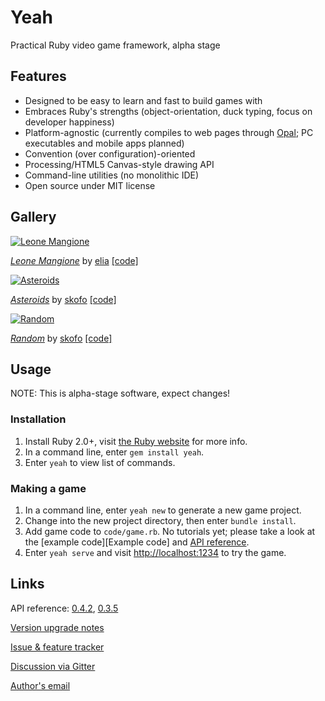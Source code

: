 # Yeah

Practical Ruby video game framework, alpha stage


## Features

* Designed to be easy to learn and fast to build games with
* Embraces Ruby's strengths (object-orientation, duck typing, focus on developer happiness)
* Platform-agnostic (currently compiles to web pages through [Opal](http://opalrb.org); PC executables and mobile apps planned)
* Convention (over configuration)-oriented
* Processing/HTML5 Canvas-style drawing API
* Command-line utilities (no monolithic IDE)
* Open source under MIT license


## Gallery

[![Leone Mangione](https://cdn.mediacru.sh/VuuuvZYDbPet.png)][Leone Mangione]

[*Leone Mangione*][Leone Mangione] by [elia](https://github.com/elia) [[code]][Leone Mangione code]

[![Asteroids](https://cdn.mediacru.sh/IkYZP46TmCsd.png)][Asteroids]

[*Asteroids*][Asteroids] by [skofo](https://github.com/skofo) [[code]][Asteroids code]

[![Random](https://cdn.mediacru.sh/KW9M6TndLry0.png)][Random]

[*Random*][Random] by [skofo](https://github.com/skofo) [[code]][Random code]


## Usage

NOTE: This is alpha-stage software, expect changes!

### Installation

1. Install Ruby 2.0+, visit [the Ruby website](http://ruby-lang.org/) for more info.
2. In a command line, enter `gem install yeah`.
3. Enter `yeah` to view list of commands.

### Making a game

1. In a command line, enter `yeah new` to generate a new game project.
2. Change into the new project directory, then enter `bundle install`.
3. Add game code to `code/game.rb`. No tutorials yet; please take a look at the [example code][Example code] and [API reference][0.4.2 API].
4. Enter `yeah serve` and visit [http://localhost:1234](http://localhost:1234) to try the game.


## Links

API reference: [0.4.2][0.4.2 API], [0.3.5][0.3.5 API]

[Version upgrade notes](https://github.com/yeahrb/yeah/blob/master/UPGRADING.md)

[Issue & feature tracker](https://github.com/yeahrb/yeah/issues)

[Discussion via Gitter](https://gitter.im/yeahrb/yeah)

[Author's email](mailto:skoofoo@gmail.com)


[0.4.2 API]: http://rdoc.info/github/yeahrb/yeah/32a50f5/frames
[0.3.5 API]: http://rdoc.info/github/yeahrb/yeah/5efbbc9/frames
[Asteroids]: https://skofo.github.io/asteroids/runner.html
[Asteroids code]: https://github.com/skofo/asteroids
[Random]: https://skofo.github.io/random/runner.html
[Random code]: https://github.com/skofo/random
[Leone Mangione]: http://elia.schito.me/yeah-leone-mangione/runner.html
[Leone Mangione code]: https://github.com/elia/yeah-leone-mangione
